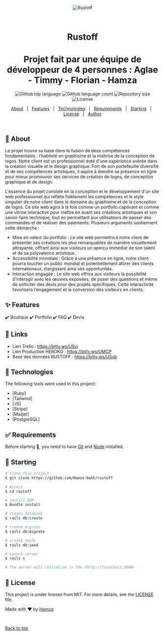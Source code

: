 <div align="center" id="top"> 
  <img src="./.github/app.gif" alt="Rustoff" />

  &#xa0;

  <!-- <a href="https://rustoff.netlify.app">Demo</a> -->
</div>

<h1 align="center">Rustoff</h1>
<h1 align="center">Projet fait par une équipe de développeur de 4 personnes : Aglae - Timmy - Florian - Hamza</h1>

<p align="center">
  <img alt="Github top language" src="https://img.shields.io/github/languages/top/Hamza-bakk/rustoff?color=56BEB8">

  <img alt="Github language count" src="https://img.shields.io/github/languages/count/Hamza-bakk/rustoff?color=56BEB8">

  <img alt="Repository size" src="https://img.shields.io/github/repo-size/Hamza-bakk/rustoff?color=56BEB8">

  <img alt="License" src="https://img.shields.io/github/license/Hamza-bakk/rustoff?color=56BEB8">

  <!-- <img alt="Github issues" src="https://img.shields.io/github/issues/Hamza-bakk/rustoff?color=56BEB8" /> -->

  <!-- <img alt="Github forks" src="https://img.shields.io/github/forks/Hamza-bakk/rustoff?color=56BEB8" /> -->

  <!-- <img alt="Github stars" src="https://img.shields.io/github/stars/Hamza-bakk/rustoff?color=56BEB8" /> -->
</p>

<!-- Status -->

<!-- <h4 align="center"> 
	🚧  Rustoff 🚀 Under construction...  🚧
</h4> 

<hr> -->

<p align="center">
  <a href="#dart-about">About</a> &#xa0; | &#xa0; 
  <a href="#sparkles-features">Features</a> &#xa0; | &#xa0;
  <a href="#rocket-technologies">Technologies</a> &#xa0; | &#xa0;
  <a href="#white_check_mark-requirements">Requirements</a> &#xa0; | &#xa0;
  <a href="#checkered_flag-starting">Starting</a> &#xa0; | &#xa0;
  <a href="#memo-license">License</a> &#xa0; | &#xa0;
  <a href="https://github.com/Hamza-bakk" target="_blank">Author</a>
</p>

<br>

## :dart: About ##

Le projet trouve sa base dans la fusion de deux compétences fondamentales : l'habileté en graphisme et la maîtrise de la conception de logos. Notre client est un professionnel doté d'une expérience avérée dans la création visuelle et le design graphique. Fort de son portefeuille diversifié et de ses compétences artistiques, il aspire à étendre sa présence en ligne pour mieux promouvoir ses services de création de logos, de conception graphique et de design.

L'essence du projet consiste en la conception et le développement d'un site web professionnel qui reflète fidèlement les compétences et le style singulier de notre client dans le domaine du graphisme et de la conception de logos. Ce site web agira à la fois comme un portfolio captivant et comme une vitrine interactive pour mettre en avant ses créations artistiques et son savoir-faire technique, tout en permettant aux utilisateurs de passer des commandes et de réaliser des paiements. Plusieurs arguments soutiennent cette démarche :

- Mise en valeur du portfolio : Le site web permettra à notre client de présenter ses créations les plus remarquables de manière visuellement attrayante, offrant ainsi aux visiteurs un aperçu immédiat de son talent et de sa polyvalence artistique. 
- Accessibilité mondiale : Grâce à une présence en ligne, notre client pourra toucher un public mondial et potentiellement attirer des clients internationaux, élargissant ainsi ses opportunités. 
- Interaction engagée : Le site web offrira aux visiteurs la possibilité d'interagir avec les œuvres exposées, de poser des questions et même de solliciter des devis pour des projets spécifiques. Cette interactivité favorisera l'engagement et la conversion des visiteurs en clients.


## :sparkles: Features ##

:heavy_check_mark: Boutique
:heavy_check_mark: Portfolio
:heavy_check_mark: FAQ
:heavy_check_mark: Devis

## :rocket: Links ##

- Lien Trello : https://bitly.ws/USyi
- Lien Production HEROKO : https://bitly.ws/UMCP
- Base des données RUSTOFF : https://bitly.ws/USyb
## :rocket: Technologies ##

The following tools were used in this project:

- [Ruby]
- [Tailwind]
- [JS]
- [Stripe]
- [Mailjet]
- [PostgreSQL]

## :white_check_mark: Requirements ##

Before starting :checkered_flag:, you need to have [Git](https://git-scm.com) and [Node](https://nodejs.org/en/) installed.

## :checkered_flag: Starting ##

```bash
# Clone this project
$ git clone https://github.com/Hamza-bakk/rustoff

# Access
$ cd rustoff

# install GEM
$ Bundle install

# create database
$ rails db:create

# create migrate
$ rails db:migrate

# create seeds
$ rails db:seed

# Launch server
$ rails s 

# The server will initialize in the <http://localhost:3000>
```

## :memo: License ##

This project is under license from MIT. For more details, see the [LICENSE](LICENSE.md) file.


Made with :heart: by <a href="https://github.com/Hamza-bakk" target="_blank">Hamza</a>

&#xa0;

<a href="#top">Back to top</a>
